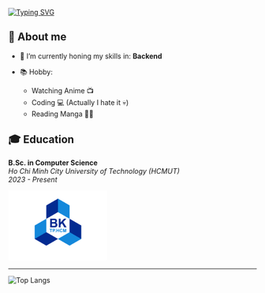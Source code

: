 [![Typing SVG](https://readme-typing-svg.demolab.com?font=Fira+Code&weight=700&size=25&pause=1000&center=true&width=435&lines=Hi+there%2C+I'm+Hieu)](https://git.io/typing-svg)

## 🚀 About me

- 🌱 I’m currently honing my skills in: **Backend**

- 📚 Hobby:
  - Watching Anime 📺
  - Coding 💻 (Actually I hate it 💀)
  - Reading Manga 📖👀

## 🎓 Education

**B.Sc. in Computer Science**  
*Ho Chi Minh City University of Technology (HCMUT)*  
*2023 - Present*

<p align="left">
  <img src="https://github.com/Chemtor/Chemtor/blob/main/logo_hcmut.png" alt="HCMUT Logo" width="200"/>
</p>



***

![Top Langs](https://github-readme-stats.vercel.app/api/top-langs/?username=Chemtor&layout=compact&theme=tokyonight)











<!---
Chemtor/Chemtor is a ✨ special ✨ repository because its `README.md` (this file) appears on your GitHub profile.
You can click the Preview link to take a look at your changes.
--->
